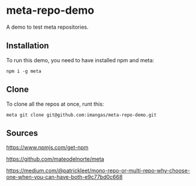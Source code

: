 # meta-repo-demo
A demo to test meta repositories.

## Installation
To run this demo, you need to have installed npm and meta:
```
npm i -g meta
```
## Clone
To clone all the repos at once, runt this:
```
meta git clone git@github.com:imangas/meta-repo-demo.git
```

## Sources
https://www.npmjs.com/get-npm

https://github.com/mateodelnorte/meta

https://medium.com/@patrickleet/mono-repo-or-multi-repo-why-choose-one-when-you-can-have-both-e9c77bd0c668
